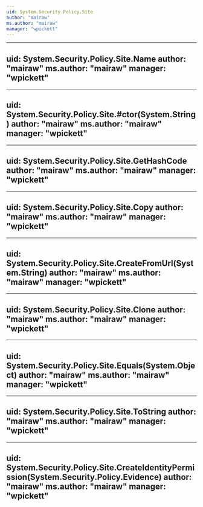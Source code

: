 ```yaml
---
uid: System.Security.Policy.Site
author: "mairaw"
ms.author: "mairaw"
manager: "wpickett"
---
```


---
uid: System.Security.Policy.Site.Name
author: "mairaw"
ms.author: "mairaw"
manager: "wpickett"
---

---
uid: System.Security.Policy.Site.#ctor(System.String)
author: "mairaw"
ms.author: "mairaw"
manager: "wpickett"
---

---
uid: System.Security.Policy.Site.GetHashCode
author: "mairaw"
ms.author: "mairaw"
manager: "wpickett"
---

---
uid: System.Security.Policy.Site.Copy
author: "mairaw"
ms.author: "mairaw"
manager: "wpickett"
---

---
uid: System.Security.Policy.Site.CreateFromUrl(System.String)
author: "mairaw"
ms.author: "mairaw"
manager: "wpickett"
---

---
uid: System.Security.Policy.Site.Clone
author: "mairaw"
ms.author: "mairaw"
manager: "wpickett"
---

---
uid: System.Security.Policy.Site.Equals(System.Object)
author: "mairaw"
ms.author: "mairaw"
manager: "wpickett"
---

---
uid: System.Security.Policy.Site.ToString
author: "mairaw"
ms.author: "mairaw"
manager: "wpickett"
---

---
uid: System.Security.Policy.Site.CreateIdentityPermission(System.Security.Policy.Evidence)
author: "mairaw"
ms.author: "mairaw"
manager: "wpickett"
---
